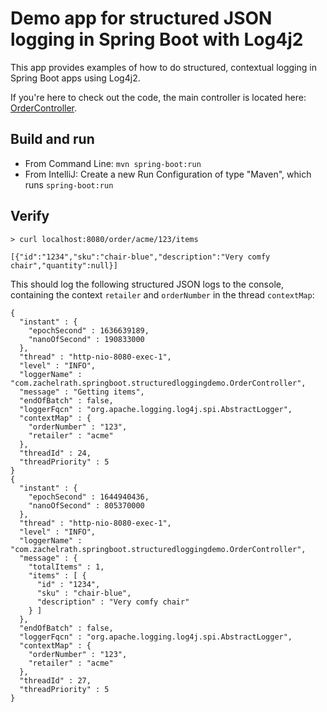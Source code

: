# Demo app for structured JSON logging in Spring Boot with Log4j2

This app provides examples of how to do structured, contextual logging in Spring Boot apps using Log4j2.

If you're here to check out the code, the main controller is located here: [OrderController](./src/main/java/com/zachelrath/springboot/structuredloggingdemo/OrderController.java). 

## Build and run

- From Command Line: `mvn spring-boot:run`
- From IntelliJ: Create a new Run Configuration of type "Maven", which runs `spring-boot:run`

## Verify

```shell
> curl localhost:8080/order/acme/123/items

[{"id":"1234","sku":"chair-blue","description":"Very comfy chair","quantity":null}]
```

This should log the following structured JSON logs to the console, containing the context `retailer` and `orderNumber` in the thread `contextMap`: 

```shell
{
  "instant" : {
    "epochSecond" : 1636639189,
    "nanoOfSecond" : 190833000
  },
  "thread" : "http-nio-8080-exec-1",
  "level" : "INFO",
  "loggerName" : "com.zachelrath.springboot.structuredloggingdemo.OrderController",
  "message" : "Getting items",
  "endOfBatch" : false,
  "loggerFqcn" : "org.apache.logging.log4j.spi.AbstractLogger",
  "contextMap" : {
    "orderNumber" : "123",
    "retailer" : "acme"
  },
  "threadId" : 24,
  "threadPriority" : 5
}
{
  "instant" : {
    "epochSecond" : 1644940436,
    "nanoOfSecond" : 805370000
  },
  "thread" : "http-nio-8080-exec-1",
  "level" : "INFO",
  "loggerName" : "com.zachelrath.springboot.structuredloggingdemo.OrderController",
  "message" : {
    "totalItems" : 1,
    "items" : [ {
      "id" : "1234",
      "sku" : "chair-blue",
      "description" : "Very comfy chair"
    } ]
  },
  "endOfBatch" : false,
  "loggerFqcn" : "org.apache.logging.log4j.spi.AbstractLogger",
  "contextMap" : {
    "orderNumber" : "123",
    "retailer" : "acme"
  },
  "threadId" : 27,
  "threadPriority" : 5
}

```
